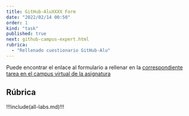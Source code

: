 ```yaml
---
title: GitHub-AluXXXX Form
date: "2022/02/14 00:50"
order: 1
kind: "task"
published: true
next: github-campus-expert.html
rubrica:
  - "Rellenado cuestionario GitHub-Alu"
---
```



Puede encontrar el enlace al formulario a rellenar en la [correspondiente tarea en el campus virtual de la asignatura](https://campusingenieriaytecnologia2122.ull.es/mod/assign/view.php?id=21205&forceview=1)

## Rúbrica

<rubrica></rubrica>

!!!include(all-labs.md)!!!


<campus-virtual></campus-virtual>